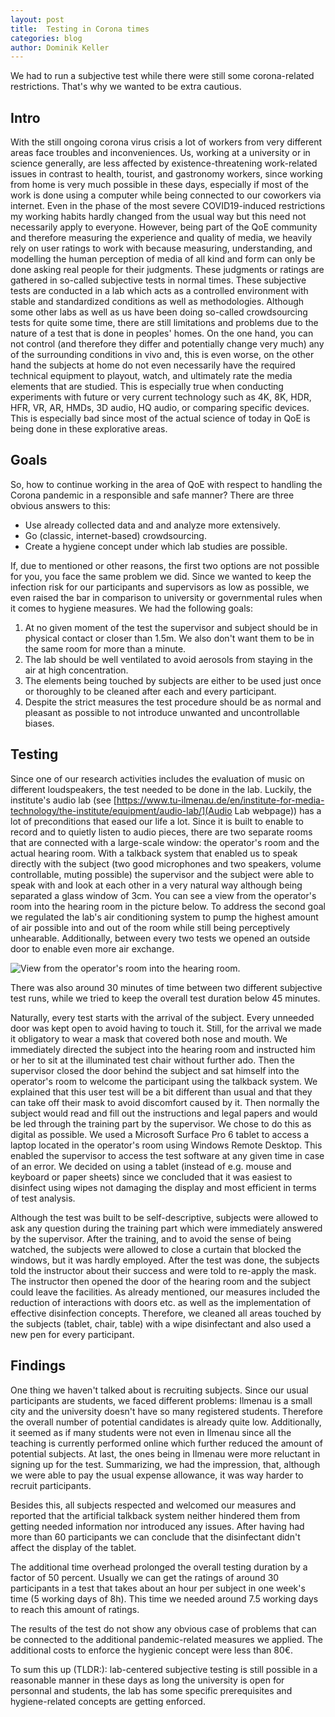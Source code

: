 ```yaml
---
layout: post
title:  Testing in Corona times
categories: blog
author: Dominik Keller
---
```

We had to run a subjective test while there were still some corona-related restrictions.
That's why we wanted to be extra cautious.

## Intro
With the still ongoing corona virus crisis a lot of workers from very different areas face troubles and inconveniences. <!--- While every single one counts, some are hit harder than others and have to deal with working from home, working short-time or even losing their jobs while managing their kids who can't go to school and living life in a very unusual and troubling way. -->
Us, working at a university or in science generally, are less affected by existence-threatening work-related issues in contrast to health, tourist, and gastronomy workers, since working from home is very much possible in these days, especially if most of the work is done using a computer while being connected to our coworkers via internet.
Even in the phase of the most severe COVID19-induced restrictions my working habits hardly changed from the usual way but this need not necessarily apply to everyone.
However, being part of the QoE community and therefore measuring the experience and quality of media, we heavily rely on user ratings to work with because measuring, understanding, and modelling the human perception of media of all kind and form can only be done asking real people for their judgments.
These judgments or ratings are gathered in so-called subjective tests in normal times. These subjective tests are conducted in a lab which acts as a controlled environment with stable and standardized conditions as well as methodologies.
Although some other labs as well as us have been doing so-called crowdsourcing tests for quite some time, there are still limitations and problems due to the nature of a test that is done in peoples' homes.
On the one hand, you can not control (and therefore they differ and potentially change very much) any of the surrounding conditions in vivo and, this is even worse, on the other hand the subjects at home do not even necessarily have the required technical equipment to playout, watch, and ultimately rate the media elements that are studied.
This is especially true when conducting experiments with future or very current technology such as 4K, 8K, HDR, HFR, VR, AR, HMDs, 3D audio, HQ audio, or comparing specific devices.
This is especially bad since most of the actual science of today in QoE is being done in these explorative areas.

## Goals
So, how to continue working in the area of QoE with respect to handling the Corona pandemic in a responsible and safe manner?
There are three obvious answers to this:
- Use already collected data and and analyze more extensively.
- Go (classic, internet-based) crowdsourcing.
- Create a hygiene concept under which lab studies are possible.

If, due to mentioned or other reasons, the first two options are not possible for you, you face the same problem we did. Since we wanted to keep the infection risk for our participants and supervisors as low as possible, we even raised the bar in comparison to university or governmental rules when it comes to hygiene measures.
We had the following goals:
1. At no given moment of the test the supervisor and subject should be in physical contact or closer than 1.5m. We also don't want them to be in the same room for more than a minute.
2. The lab should be well ventilated to avoid aerosols from staying in the air at high concentration.
3. The elements being touched by subjects are either to be used just once or thoroughly to be cleaned after each and every participant.
4. Despite the strict measures the test procedure should be as normal and pleasant as possible to not introduce unwanted and uncontrollable biases.

## Testing
Since one of our research activities includes the evaluation of music on different loudspeakers, the test needed to be done in the lab. Luckily, the institute's audio lab (see [https://www.tu-ilmenau.de/en/institute-for-media-technology/the-institute/equipment/audio-lab/](Audio Lab webpage)) has a lot of preconditions that eased our life a lot.
Since it is built to enable to record and to quietly listen to audio pieces, there are two separate rooms that are connected with a large-scale window: the operator's room and the actual hearing room.
With a talkback system that enabled us to speak directly with the subject (two good microphones and two speakers, volume controllable, muting possible) the supervisor and the subject were able to speak with and look at each other in a very natural way although being separated a glass window of 3cm.
You can see a view from the operator's room into the hearing room in the picture below.
To address the second goal we regulated the lab's air conditioning system to pump the highest amount of air possible into and out of the room while still being perceptively unhearable.
Additionally, between every two tests we opened an outside door to enable even more air exchange.

![View from the operator's room into the hearing room.](https://i.imgur.com/IWENfxp.jpg)

There was also around 30 minutes of time between two different subjective test runs, while we tried to keep the overall test duration below 45 minutes.

Naturally, every test starts with the arrival of the subject.
Every unneeded door was kept open to avoid having to touch it.
Still, for the arrival we made it obligatory to wear a mask that covered both nose and mouth.
We immediately directed the subject into the hearing room and instructed him or her to sit at the illuminated test chair without further ado.
Then the supervisor closed the door behind the subject and sat himself into the operator's room to welcome the participant using the talkback system.
We explained that this user test will be a bit different than usual and that they can take off their mask to avoid discomfort caused by it.
Then normally the subject would read and fill out the instructions and legal papers and would be led through the training part by the supervisor.
We chose to do this as digital as possible.
We used a Microsoft Surface Pro 6 tablet to access a laptop located in the operator's room using Windows Remote Desktop.
This enabled the supervisor to access the test software at any given time in case of an error.
We decided on using a tablet (instead of e.g. mouse and keyboard or paper sheets) since we concluded that it was easiest to disinfect using wipes not damaging the display and most efficient in terms of test analysis.

Although the test was built to be self-descriptive, subjects were allowed to ask any question during the training part which were immediately answered by the supervisor.
After the training, and to avoid the sense of being watched, the subjects were allowed to close a curtain that blocked the windows, but it was hardly employed.
After the test was done, the subjects told the instructor about their success and were told to re-apply the mask.
The instructor then opened the door of the hearing room and the subject could leave the facilities.
As already mentioned, our measures included the reduction of interactions with doors etc. as well as the implementation of effective disinfection concepts.
Therefore, we cleaned all areas touched by the subjects (tablet, chair, table) with a wipe disinfectant and also used a new pen for every participant.

## Findings
One thing we haven't talked about is recruiting subjects.
Since our usual participants are students, we faced different problems: Ilmenau is a small city and the university doesn't have so many registered students.
Therefore the overall number of potential candidates is already quite low.
Additionally, it seemed as if many students were not even in Ilmenau since all the teaching is currently performed online which further reduced the amount of potential subjects.
At last, the ones being in Ilmenau were more reluctant in signing up for the test.
Summarizing, we had the impression, that, although we were able to pay the usual expense allowance, it was way harder to recruit participants.

Besides this, all subjects respected and welcomed our measures and reported that the artificial talkback system neither hindered them from getting needed information nor introduced any issues.
After having had more than 60 participants we can conclude that the disinfectant didn't affect the display of the tablet.

The additional time overhead prolonged the overall testing duration by a factor of 50 percent.
Usually we can get the ratings of around 30 participants in a test that takes about an hour per subject in one week's time (5 working days of 8h).
This time we needed around 7.5 working days to reach this amount of ratings.

The results of the test do not show any obvious case of problems that can be connected to the additional pandemic-related measures we applied.
The additional costs to enforce the hygienic concept were less than 80€.

To sum this up (TLDR:): lab-centered subjective testing is still possible in a reasonable manner in these days as long the university is open for personnal and students, the lab has some specific prerequisites and hygiene-related concepts are getting enforced.
